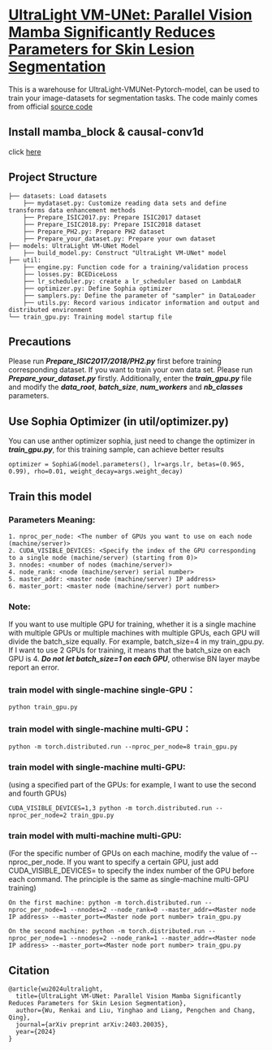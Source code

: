 # [UltraLight VM-UNet: Parallel Vision Mamba Significantly Reduces Parameters for Skin Lesion Segmentation](https://arxiv.org/abs/2403.20035)
This is a warehouse for UltraLight-VMUNet-Pytorch-model, can be used to train your image-datasets for segmentation tasks.
The code mainly comes from official [source code](https://github.com/wurenkai/UltraLight-VM-UNet)

## Install mamba_block & causal-conv1d
click [here](https://github.com/jiaowoguanren0615/Install_Mamba/)

## Project Structure
```
├── datasets: Load datasets
    ├── mydataset.py: Customize reading data sets and define transforms data enhancement methods
    ├── Prepare_ISIC2017.py: Prepare ISIC2017 dataset
    ├── Prepare_ISIC2018.py: Prepare ISIC2018 dataset
    ├── Prepare_PH2.py: Prepare PH2 dataset
    ├── Prepare_your_dataset.py: Prepare your own dataset
├── models: UltraLight VM-UNet Model
    ├── build_model.py: Construct "UltraLight VM-UNet" model
├── util:
    ├── engine.py: Function code for a training/validation process
    ├── losses.py: BCEDiceLoss
    ├── lr_scheduler.py: create a lr_scheduler based on LambdaLR 
    ├── optimizer.py: Define Sophia optimizer
    ├── samplers.py: Define the parameter of "sampler" in DataLoader
    ├── utils.py: Record various indicator information and output and distributed environment
└── train_gpu.py: Training model startup file
```

## Precautions
Please run ___Prepare_ISIC2017/2018/PH2.py___ first before training corresponding dataset.
If you want to train your own data set. Please run ___Prepare_your_dataset.py___ firstly. Additionally, enter the ___train_gpu.py___ file and modify the ___data_root___, ___batch_size___, ___num_workers___ and ___nb_classes___ parameters. 

## Use Sophia Optimizer (in util/optimizer.py)
You can use anther optimizer sophia, just need to change the optimizer in ___train_gpu.py___, for this training sample, can achieve better results
```
optimizer = SophiaG(model.parameters(), lr=args.lr, betas=(0.965, 0.99), rho=0.01, weight_decay=args.weight_decay)
```

## Train this model
### Parameters Meaning:
```
1. nproc_per_node: <The number of GPUs you want to use on each node (machine/server)>
2. CUDA_VISIBLE_DEVICES: <Specify the index of the GPU corresponding to a single node (machine/server) (starting from 0)>
3. nnodes: <number of nodes (machine/server)>
4. node_rank: <node (machine/server) serial number>
5. master_addr: <master node (machine/server) IP address>
6. master_port: <master node (machine/server) port number>
```
### Note: 
If you want to use multiple GPU for training, whether it is a single machine with multiple GPUs or multiple machines with multiple GPUs, each GPU will divide the batch_size equally. For example, batch_size=4 in my train_gpu.py. If I want to use 2 GPUs for training, it means that the batch_size on each GPU is 4. ___Do not let batch_size=1 on each GPU___, otherwise BN layer maybe report an error. 

### train model with single-machine single-GPU：
```
python train_gpu.py
```

### train model with single-machine multi-GPU：
```
python -m torch.distributed.run --nproc_per_node=8 train_gpu.py
```

### train model with single-machine multi-GPU: 
(using a specified part of the GPUs: for example, I want to use the second and fourth GPUs)
```
CUDA_VISIBLE_DEVICES=1,3 python -m torch.distributed.run --nproc_per_node=2 train_gpu.py
```

### train model with multi-machine multi-GPU:
(For the specific number of GPUs on each machine, modify the value of --nproc_per_node. If you want to specify a certain GPU, just add CUDA_VISIBLE_DEVICES= to specify the index number of the GPU before each command. The principle is the same as single-machine multi-GPU training)
```
On the first machine: python -m torch.distributed.run --nproc_per_node=1 --nnodes=2 --node_rank=0 --master_addr=<Master node IP address> --master_port=<Master node port number> train_gpu.py

On the second machine: python -m torch.distributed.run --nproc_per_node=1 --nnodes=2 --node_rank=1 --master_addr=<Master node IP address> --master_port=<Master node port number> train_gpu.py
```

## Citation
```
@article{wu2024ultralight,
  title={UltraLight VM-UNet: Parallel Vision Mamba Significantly Reduces Parameters for Skin Lesion Segmentation},
  author={Wu, Renkai and Liu, Yinghao and Liang, Pengchen and Chang, Qing},
  journal={arXiv preprint arXiv:2403.20035},
  year={2024}
}
```
